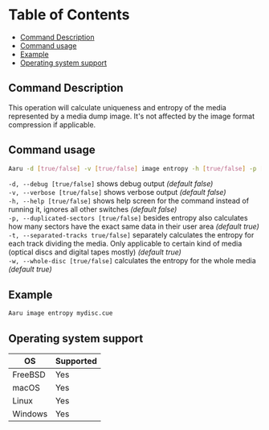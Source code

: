 # Table of Contents

- [Command Description](#command-description)
- [Command usage](#command-usage)
- [Example](#example)
- [Operating system support](#operating-system-support)


## Command Description

This operation will calculate uniqueness and entropy of the media represented by a media dump image. It's not affected by the image format compression if applicable.

## Command usage

```bash
Aaru -d [true/false] -v [true/false] image entropy -h [true/false] -p [true/false] -t [true/false] -w [true/false] <image-path>
```

`-d, --debug [true/false]` shows debug output *(default false)*  
`-v, --verbose [true/false]` shows verbose output *(default false)*  
`-h, --help [true/false]` shows help screen for the command instead of running it, ignores all other switches *(default false)*  
`-p, --duplicated-sectors [true/false]` besides entropy also calculates how many sectors have the exact same data in their user area *(default true)*  
`-t, --separated-tracks true/false]` separately calculates the entropy for each track dividing the media. Only applicable to certain kind of media (optical discs and digital tapes mostly) *(default true)*  
`-w, --whole-disc [true/false]` calculates the entropy for the whole media *(default true)*

## Example

```bash
Aaru image entropy mydisc.cue
```

## Operating system support

| OS | Supported |
|----|-----------|
| FreeBSD | Yes  |
| macOS   | Yes  |
| Linux   | Yes  |
| Windows | Yes  |
